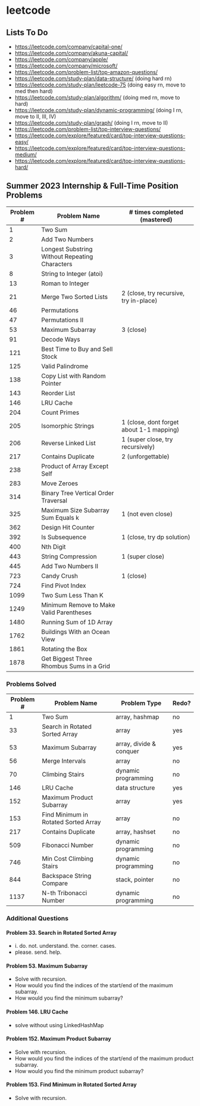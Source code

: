 # leetcode

## Lists To Do

-   https://leetcode.com/company/capital-one/
-   https://leetcode.com/company/akuna-capital/
-   https://leetcode.com/company/apple/
-   https://leetcode.com/company/microsoft/
-   https://leetcode.com/problem-list/top-amazon-questions/
-   https://leetcode.com/study-plan/data-structure/ (doing hard rn)
-   https://leetcode.com/study-plan/leetcode-75 (doing easy rn, move to med then hard)
-   https://leetcode.com/study-plan/algorithm/ (doing med rn, move to hard)
-   https://leetcode.com/study-plan/dynamic-programming/ (doing I rn, move to II, III, IV)
-   https://leetcode.com/study-plan/graph/ (doing I rn, move to II)
-   https://leetcode.com/problem-list/top-interview-questions/
-   https://leetcode.com/explore/featured/card/top-interview-questions-easy/
-   https://leetcode.com/explore/featured/card/top-interview-questions-medium/
-   https://leetcode.com/explore/featured/card/top-interview-questions-hard/

## Summer 2023 Internship & Full-Time Position Problems

| Problem # | Problem Name                                   | # times completed (mastered)             |
| --------- | ---------------------------------------------- | ---------------------------------------- |
| 1         | Two Sum                                        |                                          |
| 2         | Add Two Numbers                                |                                          |
| 3         | Longest Substring Without Repeating Characters |                                          |
| 8         | String to Integer (atoi)                       |                                          |
| 13        | Roman to Integer                               |                                          |
| 21        | Merge Two Sorted Lists                         | 2 (close, try recursive, try in-place)   |
| 46        | Permutations                                   |                                          |
| 47        | Permutations II                                |                                          |
| 53        | Maximum Subarray                               | 3 (close)                                |
| 91        | Decode Ways                                    |                                          |
| 121       | Best Time to Buy and Sell Stock                |                                          |
| 125       | Valid Palindrome                               |                                          |
| 138       | Copy List with Random Pointer                  |                                          |
| 143       | Reorder List                                   |                                          |
| 146       | LRU Cache                                      |                                          |
| 204       | Count Primes                                   |                                          |
| 205       | Isomorphic Strings                             | 1 (close, dont forget about 1-1 mapping) |
| 206       | Reverse Linked List                            | 1 (super close, try recursively)         |
| 217       | Contains Duplicate                             | 2 (unforgettable)                        |
| 238       | Product of Array Except Self                   |                                          |
| 283       | Move Zeroes                                    |                                          |
| 314       | Binary Tree Vertical Order Traversal           |                                          |
| 325       | Maximum Size Subarray Sum Equals k             | 1 (not even close)                       |
| 362       | Design Hit Counter                             |                                          |
| 392       | Is Subsequence                                 | 1 (close, try dp solution)               |
| 400       | Nth Digit                                      |                                          |
| 443       | String Compression                             | 1 (super close)                          |
| 445       | Add Two Numbers II                             |                                          |
| 723       | Candy Crush                                    | 1 (close)                                |
| 724       | Find Pivot Index                               |                                          |
| 1099      | Two Sum Less Than K                            |                                          |
| 1249      | Minimum Remove to Make Valid Parentheses       |                                          |
| 1480      | Running Sum of 1D Array                        |                                          |
| 1762      | Buildings With an Ocean View                   |                                          |
| 1861      | Rotating the Box                               |                                          |
| 1878      | Get Biggest Three Rhombus Sums in a Grid       |                                          |

### Problems Solved

| Problem # | Problem Name                         | Problem Type            | Redo? |
| --------- | ------------------------------------ | ----------------------- | ----- |
| 1         | Two Sum                              | array, hashmap          | no    |
| 33        | Search in Rotated Sorted Array       | array                   | yes   |
| 53        | Maximum Subarray                     | array, divide & conquer | yes   |
| 56        | Merge Intervals                      | array                   | no    |
| 70        | Climbing Stairs                      | dynamic programming     | no    |
| 146       | LRU Cache                            | data structure          | yes   |
| 152       | Maximum Product Subarray             | array                   | yes   |
| 153       | Find Minimum in Rotated Sorted Array | array                   | no    |
| 217       | Contains Duplicate                   | array, hashset          | no    |
| 509       | Fibonacci Number                     | dynamic programming     | no    |
| 746       | Min Cost Climbing Stairs             | dynamic programming     | no    |
| 844       | Backspace String Compare             | stack, pointer          | no    |
| 1137      | N-th Tribonacci Number               | dynamic programming     | no    |

### Additional Questions

#### Problem 33. Search in Rotated Sorted Array

-   i. do. not. understand. the. corner. cases.
-   please. send. help.

#### Problem 53. Maximum Subarray

-   Solve with recursion.
-   How would you find the indices of the start/end of the maximum subarray.
-   How would you find the minimum subarray?

#### Problem 146. LRU Cache

-   solve without using LinkedHashMap

#### Problem 152. Maximum Product Subarray

-   Solve with recursion.
-   How would you find the indices of the start/end of the maximum product subarray.
-   How would you find the minimum product subarray?

#### Problem 153. Find Minimum in Rotated Sorted Array

-   Solve with recursion.
